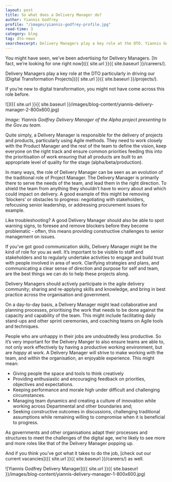 ```yaml
---
layout: post
title: So what does a Delivery Manager do?
author: Yiannis Godfrey
profile: "/images/yiannis-godfrey-profile.jpg"
read-time: 3
category: blog
tag: dto-news
searchexcerpt: Delivery Managers play a key role at the DTO. Yiannis Godfrey reveals what the role of a Delivery Mangager is and what they do.
---
```

You might have seen, we’ve been advertising for Delivery Managers. [In fact, we’re looking for one right now]({{ site.url }}{{ site.baseurl }}/careers/).

Delivery Managers play a key role at the DTO particularly in driving our [Digital Transformation Projects]({{ site.url }}{{ site.baseurl }}/projects/). 

If you’re new to digital transformation, you might not have come across this role before. 

![]({{ site.url }}{{ site.baseurl }}/images/blog-content/yiannis-delivery-manager-2-800x600.jpg)

*Image: Yiannis Godfrey Delivery Manager of the Alpha project presenting to the Gov.au team.* 

Quite simply, a Delivery Manager is responsible for the delivery of projects and products, particularly using Agile methods. They need to work closely with the Product Manager and the rest of the team to define the vision, keep everyone on the right track and ensure common priorities feeding this into the prioritisation of work ensuring that all products are built to an appropriate level of quality for the stage (alpha/beta/production).

In many ways, the role of Delivery Manager can be seen as an evolution of the traditional role of Project Manager. The Delivery Manager is primarily there to serve the needs of the team, and lead them in the right direction. To shield the team from anything they shouldn’t have to worry about and which could impact on delivery. A good example of this might be removing ‘blockers’ or obstacles to progress: negotiating with stakeholders, refocusing senior leadership, or addressing procurement issues for example.

Like troubleshooting? A good Delivery Manager should also be able to spot warning signs, to foresee and remove blockers before they become problematic - often, this means providing constructive challenges to senior management on issues. 

If you’ve got good communication skills, Delivery Manager might be the kind of role for you as well. It’s important to be visible to staff and stakeholders and to regularly undertake activities to engage and build trust with people involved in area of work. Clarifying strategies and plans, and communicating a clear sense of direction and purpose for self and team, are the best things we can do to help these projects along.

Delivery Managers should actively participate in the agile delivery community; sharing and re-applying skills and knowledge, and bring in best practice across the organisation and government. 

On a day-to-day basis, a Delivery Manager might lead collaborative and planning processes, prioritising the work that needs to be done against the capacity and capability of the team. This might include facilitating daily stand-ups and other sprint ceremonies, and coaching teams on Agile tools and techniques.

People who are unhappy in their jobs are undoubtedly less productive. So it’s very important for the Delivery Manger to also ensure teams are able to, not only work effectively by having a productive working environment, but are *happy* at work. A Delivery Manager will strive to make working with the team, and within the organisation, an enjoyable experience. This might mean: 

* Giving people the space and tools to think creatively
* Providing enthusiastic and encouraging feedback on priorities, objectives and expectations. 
* Keeping performance and morale high under difficult and challenging circumstances.
* Managing team dynamics and creating a culture of innovation while working across Departmental and other boundaries and;
* Seeking constructive outcomes in discussions, challenging traditional assumptions while remaining  willing to compromise when it is beneficial to progress.

As governments and other organisations adapt their processes and structures to meet the challenges of the digital age, we’re likely to see more and more roles like that of the Delivery Manager popping up.

And if you think you’ve got what it takes to do the job, [check out our current vacancies]({{ site.url }}{{ site.baseurl }}/careers/) as well.

![Yiannis Godfrey Delivery Manager]({{ site.url }}{{ site.baseurl }}/images/blog-content/yiannis-delivery-manager-1-800x600.jpg)
